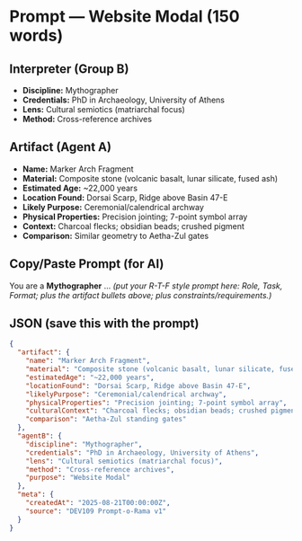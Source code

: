 # Prompt — Website Modal (150 words)

## Interpreter (Group B)
- **Discipline:** Mythographer
- **Credentials:** PhD in Archaeology, University of Athens
- **Lens:** Cultural semiotics (matriarchal focus)
- **Method:** Cross-reference archives

## Artifact (Agent A)
- **Name:** Marker Arch Fragment
- **Material:** Composite stone (volcanic basalt, lunar silicate, fused ash)
- **Estimated Age:** ~22,000 years
- **Location Found:** Dorsai Scarp, Ridge above Basin 47-E
- **Likely Purpose:** Ceremonial/calendrical archway
- **Physical Properties:** Precision jointing; 7-point symbol array
- **Context:** Charcoal flecks; obsidian beads; crushed pigment
- **Comparison:** Similar geometry to Aetha-Zul gates

## Copy/Paste Prompt (for AI)
You are a **Mythographer** … *(put your R-T-F style prompt here: Role, Task, Format; plus the artifact bullets above; plus constraints/requirements.)*

## JSON (save this with the prompt)
```json
{
  "artifact": {
    "name": "Marker Arch Fragment",
    "material": "Composite stone (volcanic basalt, lunar silicate, fused ash)",
    "estimatedAge": "~22,000 years",
    "locationFound": "Dorsai Scarp, Ridge above Basin 47-E",
    "likelyPurpose": "Ceremonial/calendrical archway",
    "physicalProperties": "Precision jointing; 7-point symbol array",
    "culturalContext": "Charcoal flecks; obsidian beads; crushed pigment",
    "comparison": "Aetha-Zul standing gates"
  },
  "agentB": {
    "discipline": "Mythographer",
    "credentials": "PhD in Archaeology, University of Athens",
    "lens": "Cultural semiotics (matriarchal focus)",
    "method": "Cross-reference archives",
    "purpose": "Website Modal"
  },
  "meta": {
    "createdAt": "2025-08-21T00:00:00Z",
    "source": "DEV109 Prompt-o-Rama v1"
  }
}
